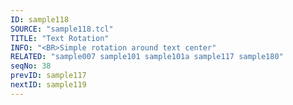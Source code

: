 ```yaml
---
ID: sample118
SOURCE: "sample118.tcl"
TITLE: "Text Rotation"
INFO: "<BR>Simple rotation around text center"
RELATED: "sample007 sample101 sample101a sample117 sample180"
seqNo: 38
prevID: sample117
nextID: sample119
---
```

